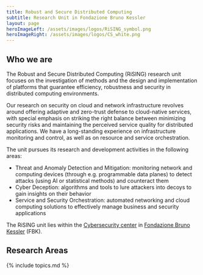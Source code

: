 ```yaml
---
title: Robust and Secure Distributed Computing
subtitle: Research Unit in Fondazione Bruno Kessler
layout: page
heroImageLeft: /assets/images/logos/RiSING_symbol.png
heroImageRight: /assets/images/logos/CS_white.png
---
```


## Who we are

The Robust and Secure Distributed Computing (RiSING) research unit
focuses on the investigation of methods and the design and
implementation of platforms that guarantee efficiency, robustness and
security in distributed computing environments.

Our research on security on cloud and network infrastructure revolves
around offering adaptive and zero-trust defense to cloud-native
services, with special emphasis on striking the right balance between
minimizing security risks and maintaining the perceived service quality
for distributed applications. We have a long-standing experience on
infrastructure monitoring and control, as well as on resource and
service orchestration.

The unit pursues its research and development activities in the
following areas:

- Threat and Anomaly Detection and Mitigation: monitoring network and
  computing devices (through e.g. programmable data planes) to detect
  attacks (using AI or statistical methods) and counteract them
- Cyber Deception: algorithms and tools to lure attackers into decoys
  to gain insights on their behavior
- Service and Security Orchestration: automated networking and cloud
  computing solutions to effectively manage business and security
  applications

The RiSING unit lies within the [Cybersecurity center](https://www.fbk.eu/it/cybersecurity/) in [Fondazione Bruno Kessler](https://www.fbk.eu) (FBK).

## Research Areas
{% include topics.md %}

<!--# In the Spotlight
{% include spotlights.md %}-->
